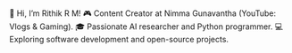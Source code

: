 👋 Hi, I’m Rithik R M!
🎮 Content Creator at Nimma Gunavantha (YouTube: Vlogs & Gaming).
🎓 Passionate AI researcher and Python programmer.
💻 Exploring software development and open-source projects.

<!---
rithikrm21/rithikrm21 is a ✨ special ✨ repository because its `README.md` (this file) appears on your GitHub profile.
You can click the Preview link to take a look at your changes.
--->
